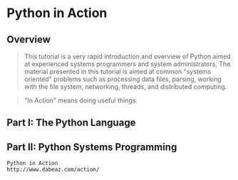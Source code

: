 Python in Action
================

Overview
--------
> This tutorial is a very rapid introduction and overview of Python aimed at experienced systems programmers and system administrators, The material presented in this tutorial is aimed at common "systems oriented" problems such as processing data files, parsing, working with the file system, networking, threads, and distributed computing.

> "In Action" means doing useful things.

Part I: The Python Language 
---------------------------

Part II: Python Systems Programming
-----------------------------------

```
Python in Action
http://www.dabeaz.com/action/
```
